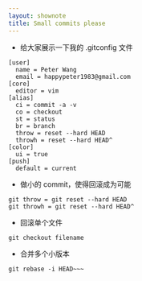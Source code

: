 ```yaml
---
layout: shownote
title: Small commits please
---
```

- 给大家展示一下我的 .gitconfig 文件

~~~
[user]
  name = Peter Wang
  email = happypeter1983@gmail.com
[core]
  editor = vim
[alias]
  ci = commit -a -v
  co = checkout
  st = status
  br = branch
  throw = reset --hard HEAD
  throwh = reset --hard HEAD^
[color]
  ui = true
[push]
  default = current
~~~

- 做小的 commit，使得回滚成为可能

~~~
git throw = git reset --hard HEAD
git throwh = git reset --hard HEAD^
~~~

- 回滚单个文件

~~~
git checkout filename
~~~

- 合并多个小版本

~~~
git rebase -i HEAD~~~
~~~

